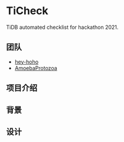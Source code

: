# TiCheck
TiDB automated checklist for hackathon 2021.

## 团队

* [hey-hoho](https://github.com/hey-hoho)
* [AmoebaProtozoa](https://github.com/AmoebaProtozoa)

## 项目介绍

## 背景

## 设计
